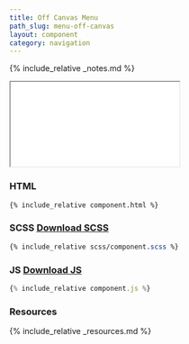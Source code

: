 ```yaml
---
title: Off Canvas Menu
path_slug: menu-off-canvas
layout: component
category: navigation
---
```


{% include_relative _notes.md %}

<iframe src="{{ site.baseurl}}/component/{{ page.path_slug }}/example.html"></iframe>

<h3>HTML</h3>

```html
{% include_relative component.html %}
```

<h3>SCSS <a href="scss/component.scss">Download SCSS</a></h3>

```scss
{% include_relative scss/component.scss %}
```

<h3>JS <a href="component.js">Download JS</a></h3>

```javascript
{% include_relative component.js %}
```

<h3>Resources</h3>

{% include_relative _resources.md %}
